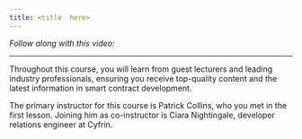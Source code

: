 ```yaml
---
title: <title  here>
---
```


_Follow along with this video:_

---

<a name="top"></a>

Throughout this course, you will learn from guest lecturers and leading industry professionals, ensuring you receive top-quality content and the latest information in smart contract development.

The primary instructor for this course is Patrick Collins, who you met in the first lesson. Joining him as co-instructor is Ciara Nightingale, developer relations engineer at Cyfrin.
